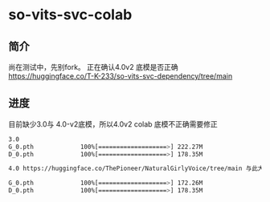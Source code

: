 # so-vits-svc-colab

## 简介
尚在测试中，先别fork。
正在确认4.0v2 底模是否正确 https://huggingface.co/T-K-233/so-vits-svc-dependency/tree/main

## 进度
目前缺少3.0与 4.0-v2底模，所以4.0v2 colab 底模不正确需要修正            
```bash
3.0
G_0.pth             100%[===================>] 222.27M          
D_0.pth             100%[===================>] 178.35M 
```

```bash
4.0 https://huggingface.co/ThePioneer/NaturalGirlyVoice/tree/main 与此大小不符，但config为4.0

G_0.pth             100%[===================>] 172.26M         
D_0.pth             100%[===================>] 178.35M 
```
